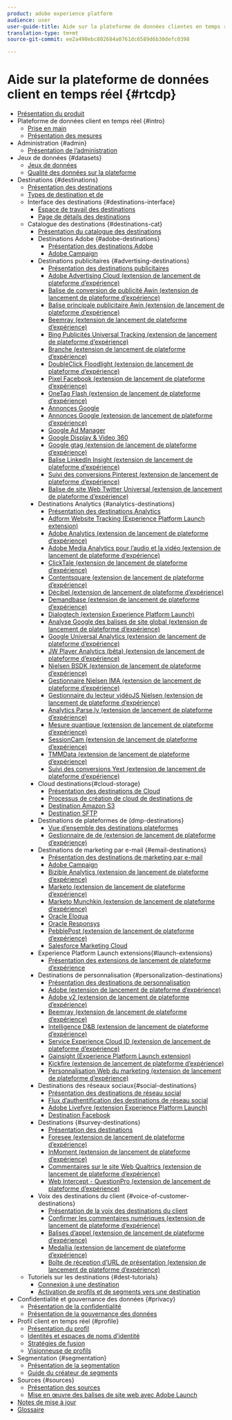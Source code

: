 ```yaml
---
product: adobe experience platform
audience: user
user-guide-title: Aide sur la plateforme de données clientes en temps réel
translation-type: tm+mt
source-git-commit: ee2a490ebc802684a0761dc6589d6b30defc0398

---
```



# Aide sur la plateforme de données client en temps réel {#rtcdp}

* [Présentation du produit](overview.md)
* Plateforme de données client en temps réel {#intro}
   * [Prise en main](get-started.md)
   * [Présentation des mesures](home-page-dashboards.md)
* Administration {#admin}
   * [Présentation de l’administration](administration/admin-overview.md)
* Jeux de données {#datasets}
   * [Jeux de données](datasets/dataset.md)
   * [Qualité des données sur la plateforme](datasets/data-quality.md)
* Destinations {#destinations}
   * [Présentation des destinations](destinations/destinations-overview.md)
   * [Types de destination et  de](/help/rtcdp/destinations/destination-types.md)
   * Interface des destinations {#destinations-interface}
      * [Espace de travail des destinations](destinations/destinations-workspace.md)
      * [Page de détails des destinations](destinations/destination-details-page.md)
   * Catalogue des destinations {#destinations-cat}
      * [Présentation du catalogue des destinations](destinations/destinations-catalog.md)
      * Destinations Adobe {#adobe-destinations}
         * [Présentation des destinations Adobe](destinations/adobe-destinations.md)
         * [Adobe Campaign](destinations/adobe-campaign-destination.md)
      * Destinations publicitaires {#advertising-destinations}
         * [Présentation des destinations publicitaires](destinations/advertising-destinations.md)
         * [Adobe Advertising Cloud (extension de lancement de plateforme d’expérience)](/help/rtcdp/destinations/adobe-advertising-cloud-extension.md)
         * [Balise de conversion de publicité Awin (extension de lancement de plateforme d’expérience)](/help/rtcdp/destinations/awin-conversiontag-extension.md)
         * [Balise principale publicitaire Awin (extension de lancement de plateforme d’expérience)](/help/rtcdp/destinations/awin-mastertag-extension.md)
         * [Beemray (extension de lancement de plateforme d’expérience)](/help/rtcdp/destinations/beemray-extension.md)
         * [Bing Publicités Universal Tracking (extension de lancement de plateforme d’expérience)](/help/rtcdp/destinations/bing-ads-extension.md)
         * [Branche (extension de lancement de plateforme d’expérience)](/help/rtcdp/destinations/branch-extension.md)
         * [DoubleClick Floodlight (extension de lancement de plateforme d’expérience)](/help/rtcdp/destinations/doubleclick-floodlight-extension.md)
         * [Pixel Facebook (extension de lancement de plateforme d’expérience)](/help/rtcdp/destinations/facebook-pixel-extension.md)
         * [OneTag Flash (extension de lancement de plateforme d’expérience)](/help/rtcdp/destinations/flashtalking-extension.md)
         * [Annonces Google](/help/rtcdp/destinations/google-ads-destination.md)
         * [Annonces Google (extension de lancement de plateforme d’expérience)](/help/rtcdp/destinations/google-ads-extension.md)
         * [Google Ad Manager](/help/rtcdp/destinations/google-ad-manager-destination.md)
         * [Google Display &amp; Video 360](/help/rtcdp/destinations/google-dv360-destination.md)
         * [Google gtag (extension de lancement de plateforme d’expérience)](/help/rtcdp/destinations/gtag-advertising-extension.md)
         * [Balise LinkedIn Insight (extension de lancement de plateforme d’expérience)](/help/rtcdp/destinations/linkedin-extension.md)
         * [Suivi des conversions Pinterest (extension de lancement de plateforme d’expérience)](destinations/pinterest-extension.md)
         * [Balise de site Web Twitter Universal (extension de lancement de plateforme d’expérience)](destinations/twitter-uwt-extension.md)
      * Destinations Analytics {#analytics-destinations}
         * [Présentation des destinations Analytics](destinations/analytics-destinations.md)
         * [Adform Website Tracking (Experience Platform Launch extension)](/help/rtcdp/destinations/adform-extension.md)
         * [Adobe Analytics (extension de lancement de plateforme d’expérience)](/help/rtcdp/destinations/adobe-analytics-extension.md)
         * [Adobe Media Analytics pour l’audio et la vidéo (extension de lancement de plateforme d’expérience)](/help/rtcdp/destinations/adobe-video-analytics-extension.md)
         * [ClickTale (extension de lancement de plateforme d’expérience)](/help/rtcdp/destinations/clicktale-extension.md)
         * [Contentsquare (extension de lancement de plateforme d’expérience)](/help/rtcdp/destinations/contentsquare-extension.md)
         * [Décibel (extension de lancement de plateforme d’expérience)](/help/rtcdp/destinations/decibel-extension.md)
         * [Demandbase (extension de lancement de plateforme d’expérience)](/help/rtcdp/destinations/demandbase-extension.md)
         * [Dialogtech (extension Experience Platform Launch)](/help/rtcdp/destinations/dialogtech-extension.md)
         * [Analyse Google des balises de site global (extension de lancement de plateforme d’expérience)](/help/rtcdp/destinations/gtag-analytics-extension.md)
         * [Google Universal Analytics (extension de lancement de plateforme d’expérience)](/help/rtcdp/destinations/google-universal-analytics-extension.md)
         * [JW Player Analytics (bêta) (extension de lancement de plateforme d’expérience)](/help/rtcdp/destinations/jw-player-analytics-extension.md)
         * [Nielsen BSDK (extension de lancement de plateforme d’expérience)](destinations/nielsen-bsdk-extension.md)
         * [Gestionnaire Nielsen IMA (extension de lancement de plateforme d’expérience)](destinations/nielsen-ima-extension.md)
         * [Gestionnaire du lecteur vidéoJS Nielsen (extension de lancement de plateforme d’expérience)](destinations/nielsen-videojs-extension.md)
         * [Analytics Parse.ly (extension de lancement de plateforme d’expérience)](destinations/parsely-extension.md)
         * [Mesure quantique (extension de lancement de plateforme d’expérience)](destinations/quantum-metric-extension.md)
         * [SessionCam (extension de lancement de plateforme d’expérience)](destinations/sessioncam-extension.md)
         * [TMMData (extension de lancement de plateforme d’expérience)](destinations/tmmdata-extension.md)
         * [Suivi des conversions Yext (extension de lancement de plateforme d’expérience)](destinations/yext-extension.md)
      *  Cloud destinations{#cloud-storage}
         * [Présentation des destinations de  Cloud](destinations/cloud-storage-destinations.md)
         * [Processus de création de cloud  de  destinations de](/help/rtcdp/destinations/cloud-storage-destinations-workflow.md)
         * [Destination Amazon S3](destinations/amazon-s3-destination.md)
         * [Destination SFTP](destinations/sftp-destination.md)
      * Destinations de plateformes de  {dmp-destinations}
         * [Vue d’ensemble des destinations  plateformes](destinations/dmp-destinations.md)
         * [Gestionnaire de  de (extension de lancement de plateforme d’expérience)](/help/rtcdp/destinations/aam-dil-extension.md)
      * Destinations de marketing par e-mail {#email-destinations}
         * [Présentation des destinations de marketing par e-mail](destinations/email-marketing-destinations.md)
         * [Adobe Campaign](destinations/adobe-campaign-destination.md)
         * [Bizible Analytics (extension de lancement de plateforme d’expérience)](/help/rtcdp/destinations/bizible-extension.md)
         * [Marketo (extension de lancement de plateforme d’expérience)](destinations/marketo-extension.md)
         * [Marketo Munchkin (extension de lancement de plateforme d’expérience)](destinations/marketo-munchkin-extension.md)
         * [Oracle Eloqua](destinations/oracle-eloqua-destination.md)
         * [Oracle Responsys](destinations/oracle-responsys-destination.md)
         * [PebblePost (extension de lancement de plateforme d’expérience)](destinations/pebblepost-extension.md)
         * [Salesforce Marketing Cloud](destinations/salesforce-marketing-cloud-destination.md)
      * Experience Platform Launch extensions{#launch-extensions}
         * [Présentation des extensions de lancement de plateforme d’expérience](/help/rtcdp/destinations/experience-platform-launch-extensions.md)
      * Destinations de personnalisation {#personalization-destinations}
         * [Présentation des destinations de personnalisation](/help/rtcdp/destinations/personalization-destinations.md)
         * [Adobe (extension de lancement de plateforme d’expérience)](/help/rtcdp/destinations/adobe-target-extension.md)
         * [Adobe  v2 (extension de lancement de plateforme d’expérience)](/help/rtcdp/destinations/adobe-target-v2-extension.md)
         * [Beemray (extension de lancement de plateforme d’expérience)](/help/rtcdp/destinations/beemray-extension.md)
         * [Intelligence D&amp;B (extension de lancement de plateforme d’expérience)](/help/rtcdp/destinations/dnb-extension.md)
         * [Service Experience Cloud ID (extension de lancement de plateforme d’expérience)](/help/rtcdp/destinations/adobe-ecid-extension.md)
         * [Gainsight (Experience Platform Launch extension)](/help/rtcdp/destinations/gainsight-extension.md)
         * [Kickfire (extension de lancement de plateforme d’expérience)](/help/rtcdp/destinations/kickfire-extension.md)
         * [Personnalisation Web du marketing (extension de lancement de plateforme d’expérience)](destinations/marketo-web-personalization-extension.md)
      * Destinations des réseaux sociaux{#social-destinations}
         * [Présentation des destinations de réseau social](/help/rtcdp/destinations/social-network-destinations.md)
         * [Flux d’authentification des destinations de réseau social](/help/rtcdp/destinations/social-network-destinations-workflow.md)
         * [Adobe Livefyre (extension Experience Platform Launch)](/help/rtcdp/destinations/adobe-livefyre-extension.md)
         * [Destination Facebook](/help/rtcdp/destinations/facebook-destination.md)
      * Destinations {#survey-destinations}
         * [Présentation des destinations](/help/rtcdp/destinations/survey-destinations.md)
         * [Foresee (extension de lancement de plateforme d’expérience)](/help/rtcdp/destinations/foresee-extension.md)
         * [InMoment (extension de lancement de plateforme d’expérience)](/help/rtcdp/destinations/inmoment-extension.md)
         * [Commentaires sur le site Web Qualtrics (extension de lancement de plateforme d’expérience)](destinations/qualtrics-extension.md)
         * [Web Intercept  - QuestionPro (extension de lancement de plateforme d’expérience)](/help/rtcdp/destinations/web-intercept-surveys-extension.md)
      * Voix des destinations du client {#voice-of-customer-destinations}
         * [Présentation de la voix des destinations du client](/help/rtcdp/destinations/voice-of-customer-destinations.md)
         * [Confirmer les commentaires numériques (extension de lancement de plateforme d’expérience)](/help/rtcdp/destinations/confirmit-digital-feedback-extension.md)
         * [Balises d’appel (extension de lancement de plateforme d’expérience)](/help/rtcdp/destinations/invoca-extension.md)
         * [Medallia (extension de lancement de plateforme d’expérience)](destinations/medallia-extension.md)
         * [Boîte de réception d’URL de présentation (extension de lancement de plateforme d’expérience)](destinations/talkurl-extension.md)
   * Tutoriels sur les destinations {#dest-tutorials}
      * [Connexion à une destination](/help/rtcdp/destinations/connect-destination.md)
      * [Activation de profils et de segments vers une destination](destinations/activate-destinations.md)
* Confidentialité et gouvernance des données {#privacy}
   * [Présentation de la confidentialité](privacy/privacy-overview.md)
   * [Présentation de la gouvernance des données](privacy/data-governance-overview.md)
* Profil client en temps réel {#profile}
   * [Présentation du profil](profile/profile-overview.md)
   * [Identités et espaces de noms d’identité](profile/identities-overview.md)
   * [Stratégies de fusion](profile/merge-policies.md)
   * [Visionneuse de profils](profile/profile-viewer.md)
* Segmentation {#segmentation}
   * [Présentation de la segmentation](segmentation/segmentation-overview.md)
   * [Guide du créateur de segments](segmentation/segment-builder-guide.md)
* Sources {#sources}
   * [Présentation des sources](sources/sources-overview.md)
   * [Mise en œuvre des balises de site web avec Adobe Launch](sources/launch.md)
* [Notes de mise à jour](https://www.adobe.com/go/platform-release-notes-en)
* [Glossaire](https://www.adobe.com/go/platform-glossary-en)